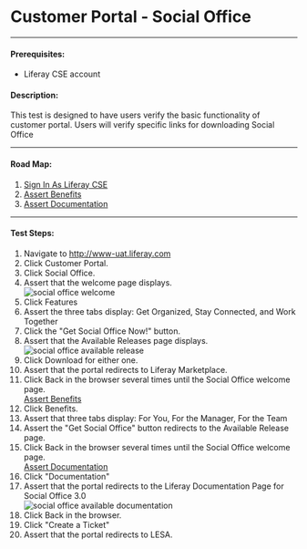 Customer Portal - Social Office
===============================
****
#### Prerequisites: ####
* Liferay CSE account


#### Description: ####
This test is designed to have users verify the basic functionality of customer portal. Users will verify specific links for downloading Social Office

****
#### Road Map: ####
1. [Sign In As Liferay CSE](#SignInAsLiferayCSE)
1. [Assert Benefits](#AssertBenefits)
1. [Assert Documentation](#AssertDocumentationLink)


****

#### Test Steps: ####
1. <a href="#SignInAsLiferayCSE" name="SignInAsLiferayCSE"></a>Navigate to http://www-uat.liferay.com
1. Click Customer Portal.
1. Click Social Office.
1. Assert that the welcome page displays.    
![social office welcome](https://github.com/liferay/liferay-qa-ee/raw/master/customer-portal/images/Social-Office/social-office-welcome.jpg)
1. Click Features
1. Assert the three tabs display: Get Organized, Stay Connected, and Work Together
1. Click the "Get Social Office Now!" button.
1. Assert that the Available Releases page displays.    
![social office available release](https://github.com/liferay/liferay-qa-ee/raw/master/customer-portal/images/Social-Office/social-office-available-release.jpg)
1. Click Download for either one.
1. Assert that the portal redirects to Liferay Marketplace.
1. Click Back in the browser several times until the Social Office welcome page.    
<a href="#AssertBenefits" name="AssertBenefits">Assert Benefits</a>
1. Click Benefits.
1. Assert that three tabs display: For You, For the Manager, For the Team
1. Assert the "Get Social Office" button redirects to the Available Release page.
1. Click Back in the browser several times until the Social Office welcome page.    
<a href="#AssertDocumentation" name="AssertDocumentation">Assert Documentation</a>
1. Click "Documentation"
1. Assert that the portal redirects to the Liferay Documentation Page for Social Office 3.0    
![social office available documentation](https://github.com/liferay/liferay-qa-ee/raw/master/customer-portal/images/Social-Office/social-office-documentation.jpg)
1. Click Back in the browser.
1. Click "Create a Ticket"
1. Assert that the portal redirects to LESA. 
